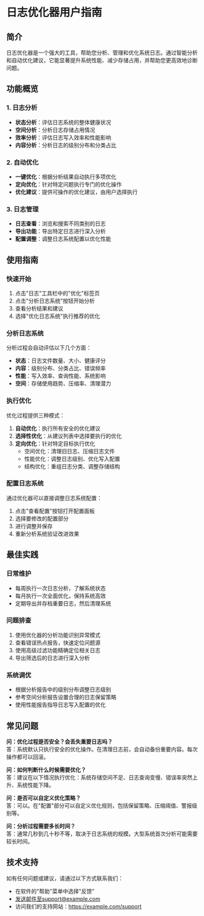 # 日志优化器用户指南

## 简介

日志优化器是一个强大的工具，帮助您分析、管理和优化系统日志。通过智能分析和自动优化建议，它能显著提升系统性能、减少存储占用，并帮助您更高效地诊断问题。

## 功能概览

### 1. 日志分析
- **状态分析**：评估日志系统的整体健康状况
- **空间分析**：分析日志存储占用情况
- **效率分析**：评估日志写入效率和性能影响
- **内容分析**：分析日志的级别分布和分类占比

### 2. 自动优化
- **一键优化**：根据分析结果自动执行多项优化
- **定向优化**：针对特定问题执行专门的优化操作
- **优化建议**：提供可操作的优化建议，由用户选择执行

### 3. 日志管理
- **日志查看**：浏览和搜索不同类别的日志
- **导出功能**：导出特定日志进行深入分析
- **配置调整**：调整日志系统配置以优化性能

## 使用指南

### 快速开始

1. 点击"日志"工具栏中的"优化"标签页
2. 点击"分析日志系统"按钮开始分析
3. 查看分析结果和建议
4. 选择"优化日志系统"执行推荐的优化

### 分析日志系统

分析过程会自动评估以下几个方面：
- **状态**：日志文件数量、大小、健康评分
- **内容**：级别分布、分类占比、错误频率
- **性能**：写入效率、查询性能、系统影响
- **空间**：存储使用趋势、压缩率、清理潜力

### 执行优化

优化过程提供三种模式：
1. **自动优化**：执行所有安全的优化建议
2. **选择性优化**：从建议列表中选择要执行的优化
3. **定向优化**：针对特定目标执行优化
   - 空间优化：清理旧日志、压缩日志文件
   - 性能优化：调整日志级别、优化写入配置
   - 结构优化：重组日志分类、调整存储结构

### 配置日志系统

通过优化器可以直接调整日志系统配置：
1. 点击"查看配置"按钮打开配置面板
2. 选择要修改的配置部分
3. 进行调整并保存
4. 重新分析系统验证改进效果

## 最佳实践

### 日常维护
- 每周执行一次日志分析，了解系统状态
- 每月执行一次全面优化，保持系统高效
- 定期导出并存档重要日志，然后清理系统

### 问题排查
1. 使用优化器的分析功能识别异常模式
2. 查看错误热点报告，快速定位问题源
3. 使用高级过滤功能精确定位相关日志
4. 导出筛选后的日志进行深入分析

### 系统调优
- 根据分析报告中的级别分布调整日志级别
- 参考空间分析报告设置合理的日志保留策略
- 使用性能报告指导日志写入配置的优化

## 常见问题

**问：优化过程是否安全？会丢失重要日志吗？**  
答：系统默认只执行安全的优化操作。在清理日志前，会自动备份重要内容。每次操作都可以回滚。

**问：如何判断什么时候需要优化？**  
答：建议在以下情况执行优化：系统存储空间不足、日志查询变慢、错误率突然上升、系统性能下降。

**问：是否可以自定义优化策略？**  
答：可以。在"配置"部分可以自定义优化规则，包括保留策略、压缩阈值、警报级别等。

**问：分析过程需要多长时间？**  
答：通常几秒到几十秒不等，取决于日志系统的规模。大型系统首次分析可能需要较长时间。

## 技术支持

如有任何问题或建议，请通过以下方式联系我们：
- 在软件的"帮助"菜单中选择"反馈"
- 发送邮件至support@example.com
- 访问我们的支持网站：https://example.com/support 